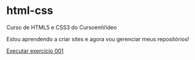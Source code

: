 # html-css

Curso de HTML5 e CSS3 do CursoemVideo

Estou aprendendo a criar sites e agora vou gerenciar meus repositórios!

<a href="https://ileanrodrigo.github.io/html-css/exercicios/ex001/index.html">Executar exercício 001</a>
